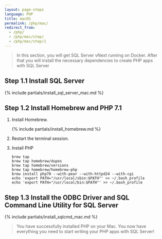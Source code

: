 ```yaml
---
layout: page-steps
language: PHP
title: macOS
permalink: /php/mac/
redirect_from:
  - /php/
  - /php/mac/step/
  - /php/mac/step/1
---
```


> In this section, you will get SQL Server vNext running on Docker. After that you will install the necessary dependencies to create PHP apps with SQL Server

## Step 1.1 Install SQL Server
{% include partials/install_sql_server_mac.md %}

## Step 1.2 Install Homebrew and PHP 7.1

1. Install Homebrew.

    {% include partials/install_homebrew.md %}

2. Restart the terminal session.

3. Install PHP

    ```terminal
    brew tap 
    brew tap homebrew/dupes
    brew tap homebrew/versions
    brew tap homebrew/homebrew-php
    brew install php70 --with-pear --with-httpd24 --with-cgi
    echo 'export PATH="/usr/local/sbin:$PATH"' >> ~/.bash_profile
    echo 'export PATH="/usr/local/bin:$PATH"' >> ~/.bash_profile
    ```

## Step 1.3 Install the ODBC Driver and SQL Command Line Utility for SQL Server

{% include partials/install_sqlcmd_mac.md %}
    
> You have successfully installed PHP on your Mac. You now have everything you need to start writing your PHP apps with SQL Server!

